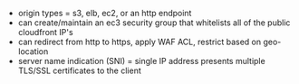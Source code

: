 - origin types = s3, elb, ec2, or an http endpoint
- can create/maintain an ec3 security group that whitelists all of the public cloudfront IP's
- can redirect from http to https, apply WAF ACL, restrict based on geo-location
- server name indication (SNI) = single IP address presents multiple TLS/SSL certificates to the client